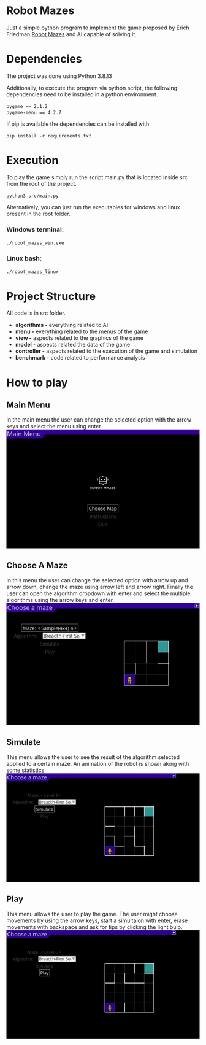 # Robot Mazes

Just a simple python program to implement the game proposed by Erich Friedman
[Robot Mazes](https://erich-friedman.github.io/puzzle/robot/) and AI capable of solving it.

# Dependencies
The project was done using Python 3.8.13

Additionally, to execute the program via python script, the following dependencies need to be installed in a python environment.
```
pygame == 2.1.2
pygame-menu == 4.2.7
```
If pip is available the dependencies can be installed with
```
pip install -r requirements.txt
```

# Execution
To play the game simply run the script main.py that is located inside src from the root of the project.
```
python3 src/main.py
```

Alternatively, you can just run the executables for windows and linux present in the root folder.
### Windows terminal:
```
./robot_mazes_win.exe
```

### Linux bash:
```
./robot_mazes_linux
```

# Project Structure

All code is in src folder.

- **algorithms -** everything related to AI
- **menu -** everything related to the menus of the game
- **view -** aspects related to the graphics of the game
- **model -** aspects related the data of the game
- **controller -** aspects related to the execution of the game and simulation
- **benchmark -** code related to performance analysis


# How to play

## Main Menu
In the main menu the user can change the selected option with the arrow keys and select the menu using enter 
![](Readme/img/main_menu.png)

## Choose A Maze
In this menu the user can change the selected option with arrow up and arrow down, change the maze using arrow left and arrow right. Finally the user can open the algorithm dropdown with enter and select the multiple algorithms using the arrow keys and enter. 
![](Readme/img/choose_a_maze.png)

## Simulate
This menu allows the user to see the result of the algorithm selected applied to a certain maze. An animation of the robot is shown along with some statistics
![](Readme/img/simulate.gif)

## Play
This menu allows the user to play the game. The user might choose movements by using the arrow keys, start a simultaion with enter, erase movements with backspace and ask for tips by clicking the light bulb.
![](Readme/img/play.gif)
